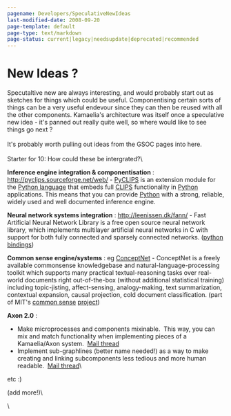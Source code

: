 ```yaml
---
pagename: Developers/SpeculativeNewIdeas
last-modified-date: 2008-09-20
page-template: default
page-type: text/markdown
page-status: current|legacy|needsupdate|deprecated|recommended
---
```

New Ideas ? 
===========

Specutaltive new are always interesting, and would probably start out as
sketches for things which could be useful. Componentising certain sorts
of things can be a very useful endevour since they can then be reused
with all the other components. Kamaelia\'s architecture was itself once
a speculative new idea - it\'s panned out really quite well, so where
would like to see things go next ?\
\
It\'s probably worth pulling out ideas from the GSOC pages into here.\
\
Starter for 10: How could these be intergrated?\

**Inference engine integration & componentisation** :
<http://pyclips.sourceforge.net/web/> -
[PyCLIPS](http://pyclips.sourceforge.net/web/) is an extension module
for the [Python language](http://python.org/ "Python Web Site") that
embeds full [CLIPS](http://clipsrules.sourceforge.net/ "CLIPS Web Site")
functionality in [Python](http://python.org/) applications. This means
that you can provide [Python](http://python.org/ "Python Web Site") with
a strong, reliable, widely used and well documented inference engine.

**Neural network systems integration** : <http://leenissen.dk/fann/> -
Fast Artificial Neural Network Library is a free open source neural
network library, which implements multilayer artificial neural networks
in C with support for both fully connected and sparsely connected
networks. ([python
bindings](http://leenissen.dk/fann/html/files2/installation-txt.html#Python_Bindings))

**Common sense engine/systems** : eg
[ConceptNet](http://web.media.mit.edu/%7Ehugo/conceptnet/) - ConceptNet
is a freely available commonsense knowledgebase and
natural-language-processing toolkit which supports many practical
textual-reasoning tasks over real-world documents right out-of-the-box
(without additional statistical training) including topic-jisting,
affect-sensing, analogy-making, text summarization, contextual
expansion, causal projection, cold document classification. (part of
MIT\'s [common sense](http://openmind.media.mit.edu/)
[project](http://openmind.media.mit.edu/Beginners.htm))

**Axon 2.0** : 

-   Make microprocesses and components mixinable.  This way, you can mix
    and match functionality when implementing pieces of a Kamaelia/Axon
    system.  [Mail
    thread](http://groups.google.com/group/kamaelia/browse_thread/thread/57602d58e050ebc4)
-   Implement sub-graphlines (better name needed!) as a way to make
    creating and linking subcomponents less tedious and more human
    readable.  [Mail
    thread](http://groups.google.com/group/kamaelia/t/8c0eabd1e3ea498b)\

etc :)

(add more!)\

\
